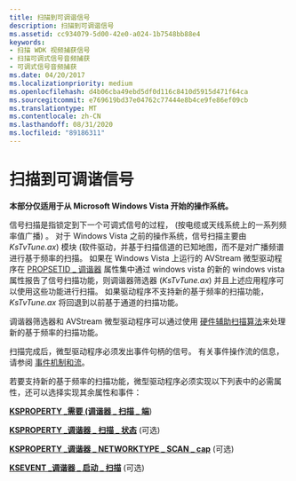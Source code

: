 ```yaml
---
title: 扫描到可调谐信号
description: 扫描到可调谐信号
ms.assetid: cc934079-5d00-42e0-a024-1b7548bb88e4
keywords:
- 扫描 WDK 视频捕获信号
- 扫描可调式信号音频捕获
- 可调式信号音频捕获
ms.date: 04/20/2017
ms.localizationpriority: medium
ms.openlocfilehash: d4b06cba49ebd5df0d116c8410d5915d471f64ca
ms.sourcegitcommit: e769619bd37e04762c77444e8b4ce9fe86ef09cb
ms.translationtype: MT
ms.contentlocale: zh-CN
ms.lasthandoff: 08/31/2020
ms.locfileid: "89186311"
---
```

# <a name="scanning-to-tunable-signals"></a>扫描到可调谐信号


**本部分仅适用于从 Microsoft Windows Vista 开始的操作系统。**

信号扫描是指锁定到下一个可调式信号的过程， (按电缆或天线系统上的一系列频率值广播) 。 对于 Windows Vista 之前的操作系统，信号扫描主要由 *KsTvTune.ax*) 模块 (软件驱动，并基于扫描信道的已知地图，而不是对广播频谱进行基于频率的扫描。 如果在 Windows Vista 上运行的 AVStream 微型驱动程序在 [PROPSETID \_ 调谐器](./propsetid-tuner.md) 属性集中通过 windows vista 的新的 windows vista 属性报告了信号扫描功能，则调谐器筛选器 (*KsTvTune.ax*) 并且上述应用程序可以使用这些功能进行扫描。 如果驱动程序不支持新的基于频率的扫描功能， *KsTvTune.ax* 将回退到以前基于通道的扫描功能。

调谐器筛选器和 AVStream 微型驱动程序可以通过使用 [硬件辅助扫描算法](hardware-assisted-scanning-algorithm.md)来处理新的基于频率的扫描功能。

扫描完成后，微型驱动程序必须发出事件句柄的信号。 有关事件操作流的信息，请参阅 [事件机制和流](event-mechanism-and-flow.md)。

若要支持新的基于频率的扫描功能，微型驱动程序必须实现以下列表中的必需属性，还可以选择实现其余属性和事件：

[**KSPROPERTY \_需要 (调谐器 \_ 扫描 \_ 端**](./ksproperty-tuner-scan-caps.md)) 

[**KSPROPERTY \_调谐器 \_ 扫描 \_ 状态**](./ksproperty-tuner-scan-status.md) (可选) 

[**KSPROPERTY \_调谐器 \_ NETWORKTYPE \_ SCAN \_ cap**](./ksproperty-tuner-networktype-scan-caps.md) (可选) 

[**KSEVENT \_调谐器 \_ 启动 \_ 扫描**](./ksevent-tuner-initiate-scan.md) (可选) 

 

